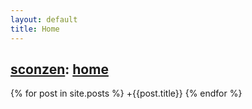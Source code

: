 ```yaml
---
layout: default
title: Home
---
```

## [sconzen](http://sconzen.github.io): [home](http://sconzen.github.io)

{% for post in site.posts %}
+{{post.title}}
{% endfor %}
  